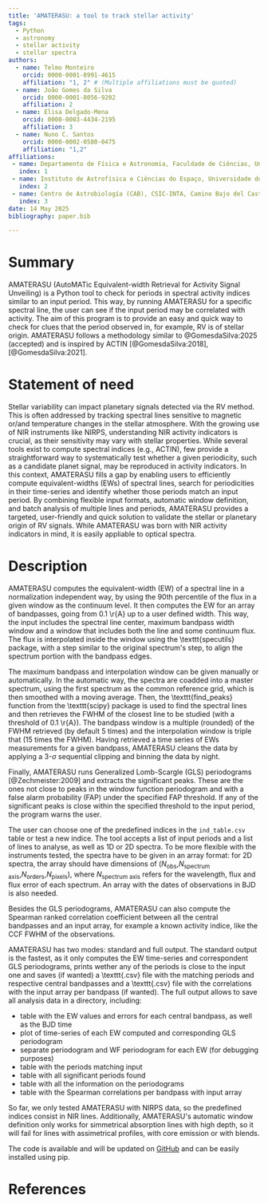```yaml
---
title: 'AMATERASU: a tool to track stellar activity'
tags:
  - Python
  - astronomy
  - stellar activity
  - stellar spectra
authors:
  - name: Telmo Monteiro
    orcid: 0000-0001-8991-4615
    affiliation: "1, 2" # (Multiple affiliations must be quoted)
  - name: João Gomes da Silva
    orcid: 0000-0001-8056-9202
    affiliation: 2
  - name: Elisa Delgado-Mena
    orcid: 0000-0003-4434-2195
    affiliation: 3
  - name: Nuno C. Santos
    orcid: 0000-0002-0580-0475
    affiliation: "1,2"
affiliations:
 - name: Departamento de Física e Astronomia, Faculdade de Ciências, Universidade do Porto, Rua do Campo Alegre, 4169-007 Porto, Portugal
   index: 1
 - name: Instituto de Astrofísica e Ciências do Espaço, Universidade do Porto, CAUP, Rua das Estrelas, 4150-762 Porto, Portugal
   index: 2
 - name: Centro de Astrobiología (CAB), CSIC-INTA, Camino Bajo del Castillo s/n, 28692, Villanueva de la Cañada (Madrid), Spain
   index: 3
date: 14 May 2025
bibliography: paper.bib

---
```


# Summary

AMATERASU (AutoMATic Equivalent-width Retrieval for Activity Signal Unveiling) is a Python tool to check for periods in spectral activity indices similar to an input period. This way, by running AMATERASU for a specific spectral line, the user can see if the input period may be correlated with activity. The aim of this program is to provide an easy and quick way to check for clues that the period observed in, for example, RV is of stellar origin. AMATERASU follows a methodology similar to @GomesdaSilva:2025 (accepted) and is inspired by ACTIN [@GomesdaSilva:2018], [@GomesdaSilva:2021].  

# Statement of need

Stellar variability can impact planetary signals detected via the RV method. This is often addressed by tracking spectral lines sensitive to magnetic or/and temperature changes in the stellar atmosphere. With the growing use of NIR instruments like NIRPS, understanding NIR activity indicators is crucial, as their sensitivity may vary with stellar properties.
While several tools exist to compute spectral indices (e.g., ACTIN), few provide a straightforward way to systematically test whether a given periodicity, such as a candidate planet signal, may be reproduced in activity indicators. In this context, AMATERASU fills a gap by enabling users to efficiently compute equivalent-widths (EWs) of spectral lines, search for periodicities in their time-series and identify whether those periods match an input period. 
By combining flexible input formats, automatic window definition, and batch analysis of multiple lines and periods, AMATERASU provides a targeted, user-friendly and quick solution to validate the stellar or planetary origin of RV signals.
While AMATERASU was born with NIR activity indicators in mind, it is easily appliable to optical spectra.


# Description

AMATERASU computes the equivalent-width (EW) of a spectral line in a normalization independent way, by using the 90th percentile of the flux in a given window as the continuum level. It then computes the EW for an array of bandpasses, going from 0.1 \r{A} up to a user defined width.
This way, the input includes the spectral line center, maximum bandpass width window and a window that includes both the line and some continuum flux. The flux is interpolated inside the window using the \texttt{specutils} package, with a step similar to the original spectrum's step, to align the spectrum portion with the bandpass edges. 

The maximum bandpass and interpolation window can be given manually or automatically. In the automatic way, the spectra are coadded into a master spectrum, using the first spectrum as the common reference grid, which is then smoothed with a moving average. Then, the \texttt{find\_peaks} function from the \texttt{scipy} package is used to find the spectral lines and then retrieves the FWHM of the closest line to be studied (with a threshold of 0.1 \r{A}). The bandpass window is a multiple (rounded) of the FWHM retrieved (by default 5 times) and the interpolation window is triple that (15 times the FWHM). Having retrieved a time series of EWs measurements for a given bandpass, AMATERASU cleans the data by applying a 3-$\sigma$ sequential clipping and binning the data by night. 

Finally, AMATERASU runs Generalized Lomb-Scargle (GLS) periodograms [@Zechmeister:2009] and extracts the significant peaks. These are the ones not close to peaks in the window function periodogram and with a false alarm probability (FAP) under the specified FAP threshold. If any of the significant peaks is close within the specified threshold to the input period, the program warns the user.

The user can choose one of the predefined indices in the ``ind_table.csv`` table or test a new indice. 
The tool accepts a list of input periods and a list of lines to analyse, as well as 1D or 2D spectra. To be more flexible with the instruments tested, the spectra have to be given in an array format: for 2D spectra, the array should have dimensions of ($N_\text{obs}$,$N_\text{spectrum axis}$,$N_\text{orders}$,$N_\text{pixels}$), where $N_\text{spectrum axis}$ refers for the wavelength, flux and flux error of each spectrum. An array with the dates of observations in BJD is also needed.

Besides the GLS periodograms, AMATERASU can also compute the Spearman ranked correlation coefficient between all the central bandpasses and an input array, for example a known activity indice, like the CCF FWHM of the observations.

AMATERASU has two modes: standard and full output. The standard output is the fastest, as it only computes the EW time-series and correspondent GLS periodograms, prints wether any of the periods is close to the input one and saves (if wanted) a \texttt{.csv} file with the matching periods and respective central bandpasses and a \texttt{.csv} file with the correlations with the input array per bandpass (if wanted). The full output allows to save all analysis data in a directory, including:

- table with the EW values and errors for each central bandpass, as well as the BJD time
- plot of time-series of each EW computed and corresponding GLS periodogram
- separate periodogram and WF periodogram for each EW (for debugging purposes)
- table with the periods matching input
- table with all significant periods found
- table with all the information on the periodograms
- table with the Spearman correlations per bandpass with input array

So far, we only tested AMATERASU with NIRPS data, so the predefined indices consist in NIR lines. Additionally, AMATERASU's automatic window definition only works for simmetrical absorption lines with high depth, so it will fail for lines with assimetrical profiles, with core emission or with blends.

The code is available and will be updated on [GitHub][] and can be easily installed using pip.

[GitHub]: https://github.com/telmonteiro/AMATERASU

# References
